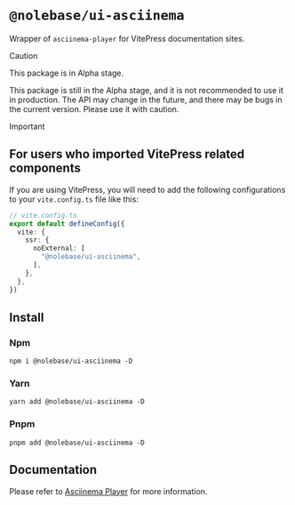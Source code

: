 # `@nolebase/ui-asciinema`

Wrapper of `asciinema-player` for VitePress documentation sites.

> [!CAUTION]
>
> This package is in Alpha stage.
>
> This package is still in the Alpha stage, and it is not recommended to use it in production. The API may change in the future, and there may be bugs in the current version. Please use it with caution.

> [!IMPORTANT]
>
> ## For users who imported VitePress related components
>
> If you are using VitePress, you will need to add the following configurations to your `vite.config.ts` file like this:
>
> ```typescript
> // vite.config.ts
> export default defineConfig({
>   vite: {
>     ssr: {
>       noExternal: [
>         "@nolebase/ui-asciinema",
>       ],
>     },
>   },
> })
> ```

[^1]: Vite's `ssr.noExternal` config docs: https://vitejs.dev/guide/ssr.html#ssr-externals.

## Install

### Npm

```shell
npm i @nolebase/ui-asciinema -D
```

### Yarn

```shell
yarn add @nolebase/ui-asciinema -D
```

### Pnpm

```shell
pnpm add @nolebase/ui-asciinema -D
```

## Documentation

Please refer to [Asciinema Player](https://nolebase-integrations.ayaka.io/pages/en/ui/asciinema-player/) for more information.
